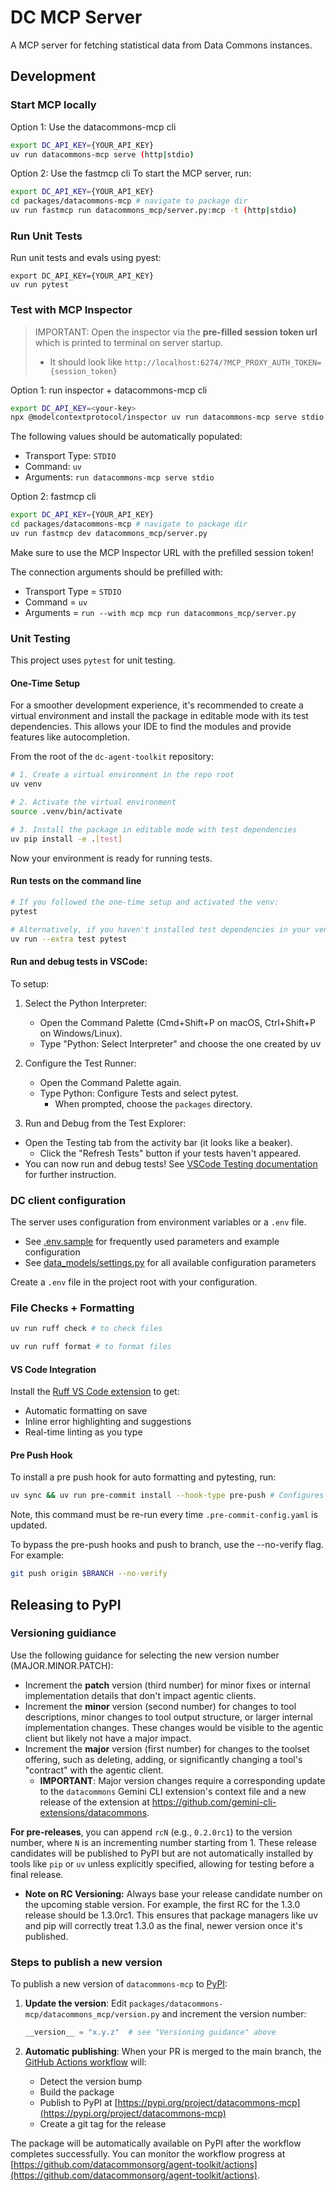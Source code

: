 # DC MCP Server

A MCP server for fetching statistical data from Data Commons instances.

## Development


### Start MCP locally

Option 1: Use the datacommons-mcp cli
```bash
export DC_API_KEY={YOUR_API_KEY}
uv run datacommons-mcp serve (http|stdio)
```

Option 2: Use the fastmcp cli
To start the MCP server, run:
```bash
export DC_API_KEY={YOUR_API_KEY}
cd packages/datacommons-mcp # navigate to package dir
uv run fastmcp run datacommons_mcp/server.py:mcp -t (http|stdio)
```

### Run Unit Tests

Run unit tests and evals using pyest:

```
export DC_API_KEY={YOUR_API_KEY}
uv run pytest
```

### Test with MCP Inspector

> IMPORTANT: Open the inspector via the **pre-filled session token url** which is printed to terminal on server startup.
> * It should look like `http://localhost:6274/?MCP_PROXY_AUTH_TOKEN={session_token}`

Option 1: run inspector + datacommons-mcp cli
```bash
export DC_API_KEY=<your-key> 
npx @modelcontextprotocol/inspector uv run datacommons-mcp serve stdio
```

The following values should be automatically populated:

- Transport Type: `STDIO`
- Command: `uv`
- Arguments: `run datacommons-mcp serve stdio`


Option 2: fastmcp cli
```bash
export DC_API_KEY={YOUR_API_KEY}
cd packages/datacommons-mcp # navigate to package dir
uv run fastmcp dev datacommons_mcp/server.py
```

Make sure to use the MCP Inspector URL with the prefilled session token!

The connection arguments should be prefilled with:
* Transport Type = `STDIO`
* Command = `uv`
* Arguments = `run --with mcp mcp run datacommons_mcp/server.py`

### Unit Testing

This project uses `pytest` for unit testing.

#### One-Time Setup

For a smoother development experience, it's recommended to create a virtual environment and install the package in editable mode with its test dependencies. This allows your IDE to find the modules and provide features like autocompletion.

From the root of the `dc-agent-toolkit` repository:

```bash
# 1. Create a virtual environment in the repo root
uv venv

# 2. Activate the virtual environment
source .venv/bin/activate

# 3. Install the package in editable mode with test dependencies
uv pip install -e .[test]
```

Now your environment is ready for running tests.

#### Run tests on the command line

```bash
# If you followed the one-time setup and activated the venv:
pytest

# Alternatively, if you haven't installed test dependencies in your venv:
uv run --extra test pytest
```

#### Run and debug tests in VSCode:

To setup:
1. Select the Python Interpreter:
   * Open the Command Palette (Cmd+Shift+P on macOS, Ctrl+Shift+P on Windows/Linux).
   * Type "Python: Select Interpreter" and choose the one created by uv

1. Configure the Test Runner:
   * Open the Command Palette again.
   * Type Python: Configure Tests and select pytest.
      * When prompted, choose the `packages` directory.

1.  Run and Debug from the Test Explorer:
   * Open the Testing tab from the activity bar (it looks like a beaker).
      * Click the "Refresh Tests" button if your tests haven't appeared.
   * You can now run and debug tests! See [VSCode Testing documentation](https://code.visualstudio.com/docs/debugtest/testing#_run-and-debug-tests) for further instruction.


### DC client configuration

The server uses configuration from environment variables or a `.env` file. 

- See [.env.sample](../.env.sample) for frequently used parameters and example configuration
- See [data_models/settings.py](../datacommons_mcp/data_models/settings.py) for all available configuration parameters

Create a `.env` file in the project root with your configuration.

### File Checks + Formatting
```bash
uv run ruff check # to check files

uv run ruff format # to format files
```

#### VS Code Integration
Install the [Ruff VS Code extension](https://marketplace.visualstudio.com/items?itemName=charliermarsh.ruff) to get:
- Automatic formatting on save
- Inline error highlighting and suggestions
- Real-time linting as you type


#### Pre Push Hook
To install a pre push hook for auto formatting and pytesting, run:
```bash
uv sync && uv run pre-commit install --hook-type pre-push # Configures pre-commit hooks for formatting repo prior to push
```
Note, this command must be re-run every time `.pre-commit-config.yaml` is updated.

To bypass the pre-push hooks and push to branch, use the --no-verify flag. For example:
```bash
git push origin $BRANCH --no-verify
```


## Releasing to PyPI <a name="release"></a>

### Versioning guidiance

Use the following guidance for selecting the new version number (MAJOR.MINOR.PATCH):
*   Increment the **patch** version (third number) for minor fixes or internal implementation details that don't impact agentic clients.
*   Increment the **minor** version (second number) for changes to tool descriptions, minor changes to tool output structure, or larger internal implementation changes. These changes would be visible to the agentic client but likely not have a major impact.
*   Increment the **major** version (first number) for changes to the toolset offering, such as deleting, adding, or significantly changing a tool's "contract" with the agentic client.
      * **IMPORTANT**: Major version changes require a corresponding update to the `datacommons` Gemini CLI extension's context file and a new release of the extension at https://github.com/gemini-cli-extensions/datacommons.

**For pre-releases**, you can append `rcN` (e.g., `0.2.0rc1`) to the version number, where `N` is an incrementing number starting from 1. These release candidates will be published to PyPI but are not automatically installed by tools like `pip` or `uv` unless explicitly specified, allowing for testing before a final release. 

   * **Note on RC Versioning:** Always base your release candidate number on the upcoming stable version. For example, the first RC for the 1.3.0 release should be 1.3.0rc1. This ensures that package managers like uv and pip will correctly treat 1.3.0 as the final, newer version once it's published. 

### Steps to publish a new version

To publish a new version of `datacommons-mcp` to [PyPI](https://pypi.org/project/datacommons-mcp):

1. **Update the version**: Edit `packages/datacommons-mcp/datacommons_mcp/version.py` and increment the version number:
   ```python
   __version__ = "x.y.z"  # see "Versioning guidance" above 
   ```

2. **Automatic publishing**: When your PR is merged to the main branch, the [GitHub Actions workflow](.github/workflows/build-and-publish-datacommons-mcp.yaml) will:
   - Detect the version bump
   - Build the package
   - Publish to PyPI at [https://pypi.org/project/datacommons-mcp](https://pypi.org/project/datacommons-mcp)
   - Create a git tag for the release

The package will be automatically available on PyPI after the workflow completes successfully. You can monitor the workflow progress at [https://github.com/datacommonsorg/agent-toolkit/actions](https://github.com/datacommonsorg/agent-toolkit/actions).
